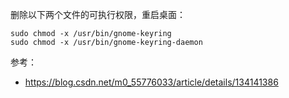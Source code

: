 删除以下两个文件的可执行权限，重启桌面：
```
sudo chmod -x /usr/bin/gnome-keyring
sudo chmod -x /usr/bin/gnome-keyring-daemon
```

 参考：
- https://blog.csdn.net/m0_55776033/article/details/134141386

